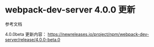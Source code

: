 # webpack-dev-server 4.0.0 更新

参考文档

4.0.0beta 更新内容： <https://newreleases.io/project/npm/webpack-dev-server/release/4.0.0-beta.0>
